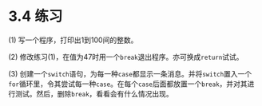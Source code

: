 # 3.4 练习

\(1\) 写一个程序，打印出1到100间的整数。

\(2\) 修改练习\(1\)，在值为47时用一个`break`退出程序。亦可换成`return`试试。

\(3\) 创建一个`switch`语句，为每一种`case`都显示一条消息。并将`switch`置入一个`for`循环里，令其尝试每一种`case`。在每个`case`后面都放置一个`break`，并对其进行测试。然后，删除`break`，看看会有什么情况出现。

